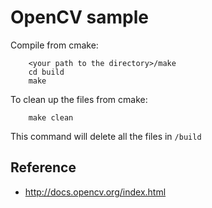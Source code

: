 # OpenCV sample


Compile from cmake:
```
	<your path to the directory>/make
	cd build
	make
```


To clean up the files from cmake:

```
	make clean
```

This command will delete all the files in `/build`


## Reference

- http://docs.opencv.org/index.html
